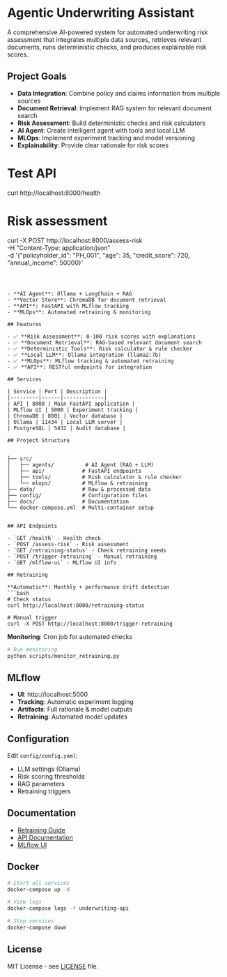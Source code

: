# Agentic Underwriting Assistant

A comprehensive AI-powered system for automated underwriting risk assessment that integrates multiple data sources, retrieves relevant documents, runs deterministic checks, and produces explainable risk scores.

## Project Goals

- **Data Integration**: Combine policy and claims information from multiple sources
- **Document Retrieval**: Implement RAG system for relevant document search
- **Risk Assessment**: Build deterministic checks and risk calculators
- **AI Agent**: Create intelligent agent with tools and local LLM
- **MLOps**: Implement experiment tracking and model versioning
- **Explainability**: Provide clear rationale for risk scores


# Test API
curl http://localhost:8000/health

# Risk assessment
curl -X POST http://localhost:8000/assess-risk \
  -H "Content-Type: application/json" \
  -d '{"policyholder_id": "PH_001", "age": 35, "credit_score": 720, "annual_income": 50000}'
```



- **AI Agent**: Ollama + LangChain + RAG
- **Vector Store**: ChromaDB for document retrieval
- **API**: FastAPI with MLflow tracking
- **MLOps**: Automated retraining & monitoring

## Features

- ✅ **Risk Assessment**: 0-100 risk scores with explanations
- ✅ **Document Retrieval**: RAG-based relevant document search
- ✅ **Deterministic Tools**: Risk calculator & rule checker
- ✅ **Local LLM**: Ollama integration (llama2:7b)
- ✅ **MLOps**: MLflow tracking & automated retraining
- ✅ **API**: RESTful endpoints for integration

## Services

| Service | Port | Description |
|---------|------|-------------|
| API | 8000 | Main FastAPI application |
| MLflow UI | 5000 | Experiment tracking |
| ChromaDB | 8001 | Vector database |
| Ollama | 11434 | Local LLM server |
| PostgreSQL | 5432 | Audit database |

## Project Structure


├── src/
│   ├── agents/          # AI Agent (RAG + LLM)
│   ├── api/            # FastAPI endpoints
│   ├── tools/          # Risk calculator & rule checker
│   └── mlops/          # MLflow & retraining
├── data/               # Raw & processed data
├── config/             # Configuration files
├── docs/               # Documentation
└── docker-compose.yml  # Multi-container setup


## API Endpoints

- `GET /health` - Health check
- `POST /assess-risk` - Risk assessment
- `GET /retraining-status` - Check retraining needs
- `POST /trigger-retraining` - Manual retraining
- `GET /mlflow-ui` - MLflow UI info

## Retraining

**Automatic**: Monthly + performance drift detection
```bash
# Check status
curl http://localhost:8000/retraining-status

# Manual trigger
curl -X POST http://localhost:8000/trigger-retraining
```

**Monitoring**: Cron job for automated checks
```bash
# Run monitoring
python scripts/monitor_retraining.py
```

## MLflow

- **UI**: http://localhost:5000
- **Tracking**: Automatic experiment logging
- **Artifacts**: Full rationale & model outputs
- **Retraining**: Automated model updates

## Configuration

Edit `config/config.yaml`:
- LLM settings (Ollama)
- Risk scoring thresholds
- RAG parameters
- Retraining triggers

## Documentation

- [Retraining Guide](docs/RETRAINING.md)
- [API Documentation](http://localhost:8000/docs)
- [MLflow UI](http://localhost:5000)

## Docker

```bash
# Start all services
docker-compose up -d

# View logs
docker-compose logs -f underwriting-api

# Stop services
docker-compose down
```

## License

MIT License - see [LICENSE](LICENSE) file.